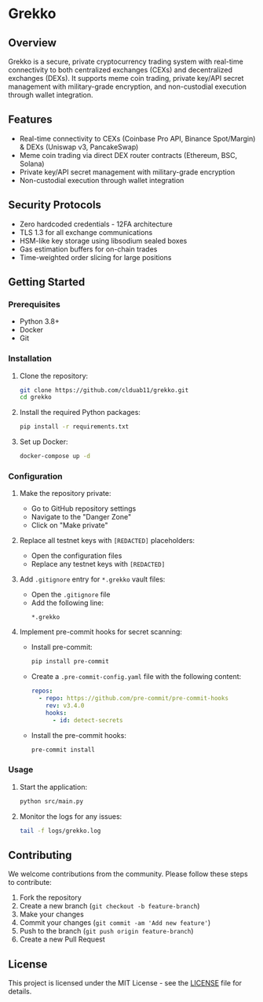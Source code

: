 # Grekko

## Overview

Grekko is a secure, private cryptocurrency trading system with real-time connectivity to both centralized exchanges (CEXs) and decentralized exchanges (DEXs). It supports meme coin trading, private key/API secret management with military-grade encryption, and non-custodial execution through wallet integration.

## Features

- Real-time connectivity to CEXs (Coinbase Pro API, Binance Spot/Margin) & DEXs (Uniswap v3, PancakeSwap)
- Meme coin trading via direct DEX router contracts (Ethereum, BSC, Solana)
- Private key/API secret management with military-grade encryption
- Non-custodial execution through wallet integration

## Security Protocols

- Zero hardcoded credentials - 12FA architecture
- TLS 1.3 for all exchange communications
- HSM-like key storage using libsodium sealed boxes
- Gas estimation buffers for on-chain trades
- Time-weighted order slicing for large positions

## Getting Started

### Prerequisites

- Python 3.8+
- Docker
- Git

### Installation

1. Clone the repository:
   ```sh
   git clone https://github.com/clduab11/grekko.git
   cd grekko
   ```

2. Install the required Python packages:
   ```sh
   pip install -r requirements.txt
   ```

3. Set up Docker:
   ```sh
   docker-compose up -d
   ```

### Configuration

1. Make the repository private:
   - Go to GitHub repository settings
   - Navigate to the "Danger Zone"
   - Click on "Make private"

2. Replace all testnet keys with `[REDACTED]` placeholders:
   - Open the configuration files
   - Replace any testnet keys with `[REDACTED]`

3. Add `.gitignore` entry for `*.grekko` vault files:
   - Open the `.gitignore` file
   - Add the following line:
     ```
     *.grekko
     ```

4. Implement pre-commit hooks for secret scanning:
   - Install pre-commit:
     ```sh
     pip install pre-commit
     ```
   - Create a `.pre-commit-config.yaml` file with the following content:
     ```yaml
     repos:
       - repo: https://github.com/pre-commit/pre-commit-hooks
         rev: v3.4.0
         hooks:
           - id: detect-secrets
     ```
   - Install the pre-commit hooks:
     ```sh
     pre-commit install
     ```

### Usage

1. Start the application:
   ```sh
   python src/main.py
   ```

2. Monitor the logs for any issues:
   ```sh
   tail -f logs/grekko.log
   ```

## Contributing

We welcome contributions from the community. Please follow these steps to contribute:

1. Fork the repository
2. Create a new branch (`git checkout -b feature-branch`)
3. Make your changes
4. Commit your changes (`git commit -am 'Add new feature'`)
5. Push to the branch (`git push origin feature-branch`)
6. Create a new Pull Request

## License

This project is licensed under the MIT License - see the [LICENSE](LICENSE) file for details.

